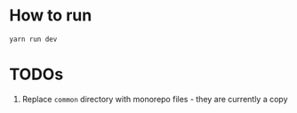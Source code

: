 # How to run

```
yarn run dev
```

# TODOs

1. Replace `common` directory with monorepo files - they are currently a copy
